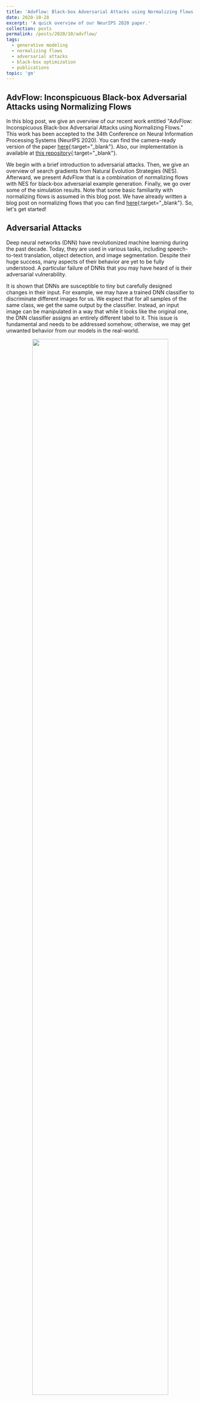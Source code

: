 ```yaml
---
title: 'AdvFlow: Black-box Adversarial Attacks using Normalizing Flows'
date: 2020-10-28
excerpt: 'A quick overview of our NeurIPS 2020 paper.'
collection: posts
permalink: /posts/2020/10/advflow/
tags:
  - generative modeling
  - normalizing flows
  - adversarial attacks
  - black-box optimization 
  - publications
topic: 'gm'
---
```


## AdvFlow: Inconspicuous Black-box Adversarial Attacks using Normalizing Flows

In this blog post, we give an overview of our recent work entitled "AdvFlow: Inconspicuous Black-box Adversarial Attacks using Normalizing Flows." This work has been accepted to the 34th Conference on Neural Information Processing Systems (NeurIPS 2020). You can find the camera-ready version of the paper [here](https://arxiv.org/abs/2007.07435){:target="_blank"}. Also, our implementation is available at [this repository](https://github.com/hmdolatabadi/AdvFlow){:target="_blank"}.

We begin with a brief introduction to adversarial attacks. Then, we give an overview of search gradients from Natural Evolution Strategies (NES). Afterward, we present AdvFlow that is a combination of normalizing flows with NES for black-box adversarial example generation. Finally, we go over some of the simulation results. Note that some basic familiarity with normalizing flows is assumed in this blog post. We have already written a blog post on normalizing flows that you can find [here](https://hmdolatabadi.github.io/posts/2020/10/lrs/){:target="_blank"}. So, let's get started!

## Adversarial Attacks

Deep neural networks (DNN) have revolutionized machine learning during the past decade. Today, they are used in various tasks, including speech-to-text translation, object detection, and image segmentation. Despite their huge success, many aspects of their behavior are yet to be fully understood. A particular failure of DNNs that you may have heard of is their adversarial vulnerability.

It is shown that DNNs are susceptible to tiny but carefully designed changes in their input. For example, we may have a trained DNN classifier to discriminate different images for us. We expect that for all samples of the same class, we get the same output by the classifier. Instead, an input image can be manipulated in a way that while it looks like the original one, the DNN classifier assigns an entirely different label to it. This issue is fundamental and needs to be addressed somehow; otherwise, we may get unwanted behavior from our models in the real-world.

<p align="center">
<img src="/images/advflow/adv_mechanism.png" width="85%">
</p>

There are numerous ways one can construct such inputs, known as adversarial examples. Here, we assume that image classifiers are the ones that we are going to attack. So, let's consider a DNN classifier $${\mathcal{C}(\cdot): \mathcal{X}^{d} \rightarrow \mathcal{P}^{k}}$$, where $$\mathcal{X}^{d}$$ is the set of input images, and $$\mathcal{P}^{k}$$ are $$k$$-dimensional probability vectors. When the true class label of an image $$\mathbf{x}$$ is $$y$$, we expect that the $$y$$-th element of the DNN output $$\mathbf{p}=\mathcal{C}(\mathbf{x})$$ would be the maximum one. This way, we can say that the classifier has assigned the correct label to the input image.

As a first step, we need a criterion to define what we exactly mean when we say "a similar image to the true one." The easiest way of writing down this criterion is to consider all images whose $$\ell_p$$ distance to the original image is less than $$\epsilon$$. In particular, let $$\mathbf{x}$$ denote the original, clean image. Then, we can define the set of similar images to $$\mathbf{x}$$ using

$$\label{eq:set}\nonumber
	\mathcal{S}(\mathbf{x}) = \left\{\mathbf{x}' \in \mathcal{X}^{d}~\big\rvert~\lVert{\mathbf{x}' - \mathbf{x}}\rVert_{p}\leq \epsilon \right\},
$$

for an appropriate choice of $$\epsilon$$.

The next step is to find an image $$\mathbf{x}'$$ in the set $$\mathcal{S}(\mathbf{x})$$ such that the classifier assigns a wrong label to it. Since we know that the set $$\mathcal{S}(\mathbf{x})$$ only contains similar images to the original one $$\mathbf{x}$$, we expect our DNN classifier to always output the same correct label. So, when it fails to do so, we can say that we have found an adversarial image. Mathematically, assume that we have a clean image $$\mathbf{x}$$ that belongs to the class $$y$$. In this case, we expect that the $$y$$-th element of the classifier output would be greater than the rest. In our notation, it translates as 

$$\label{eq:corr}\nonumber
\forall {c \neq y} ~~~~~~ {\mathcal{C}(\mathbf{x})_{y} > \mathcal{C}(\mathbf{x})_{c}}.
$$

Now, let's consider an image $$\mathbf{x}'$$ from the set $$\mathcal{S}(\mathbf{x})$$. For this image to be adversarial, we need to have $${\mathcal{C}(\mathbf{x}')_{y} \leq \max_{c \neq y} \mathcal{C}(\mathbf{x}')_{c}}$$ (why?). This means that while our image $$\mathbf{x}'$$ is similar to the true one, the classifier assigns a wrong label to it. [Carlini & Wagner](https://arxiv.org/abs/1608.04644){:target="_blank"} rewrite this objective as

$$\label{eq:CW_loss}\nonumber
	\mathcal{L}(\mathbf{x}')=\max\big\{0, \log \mathcal{C}(\mathbf{x}')_{y} - \max_{c \neq y} \log \mathcal{C}(\mathbf{x}')_{c}\big\}.	
$$

It can be shown that $${\mathcal{L}(\mathbf{x}') \geq 0}$$. The minimum occurs whenever $$\mathcal{L}(\mathbf{x}')$$ becomes zero. In this case, we are guaranteed to have $${\mathcal{C}(\mathbf{x}')_{y} \leq \max_{c \neq y} \mathcal{C}(\mathbf{x}')_{c}}$$ (why?), which is our original objective. Writing the objective this way makes it bounded below, and hence, suitable for numerical minimization.

Finally, we are ready to put all the ingredients together. Remember that we were looking to find similar images to the clean one (or $$\mathbf{x}' \in \mathcal{S}(\mathbf{x})$$) such that the classifier assigns the wrong label to it (or $${\mathcal{C}(\mathbf{x}')_{y} \leq \max_{c \neq y} \mathcal{C}(\mathbf{x}')_{c}}$$). We can write this as the following minimization problem:

$$\label{eq:adv_example}
\DeclareMathOperator*{\argmin}{arg\,min}
{\mathbf{x}}_{adv}=\argmin_{\mathbf{x}' \in \mathcal{S}(\mathbf{x})} \mathcal{L}(\mathbf{x}').
$$

If we can find a minimizer to our objective function, we say that we have successfully attacked a DNN classifier.

### Black-box vs. White-box Attacks

Now that we have seen what it means to be an adversarial example and how to construct one, let's go over their categorization. As we saw in Eq. (1), finding an adversarial example is equivalent to solving an optimization problem involving the classifier. Based on the amount of information that we assume to have while attacking a DNN classifier, we can broadly categorize current methods into two: white-box and black-box. In _white-box_ attacks, we assume that we know everything about the target classifier, from its internal architecture to its weights. This way, we can utilize our knowledge about the classifier to take its gradient and minimize Eq. (1). _Black-box_ attacks, however, assume that we do not know anything about the internal structure of the target classifier. We can only query the classifier and see the output. Also, sometimes we have a certain threshold for the number of times that we can query the classifier. Thus, we have to work harder to come up with adversarial examples in this case. In this paper, we design black-box adversarial attacks as they seem to be more realistic.

This concludes our short introduction to adversarial attacks. For a more thorough review, please do check out this amazing NeurIPS tutorial by [Madry & Kolter](https://adversarial-ml-tutorial.org/){:target="_blank"}.

## Natural Evolution Strategies (NES)

In the previous section, we saw how one can generate an adversarial image by optimizing Eq. (1). Also, we said that we are looking for a way to solve this optimization problem in the black-box setting, meaning that we can only work with the input-output pairs.

This is a well-studied problem in the field of optimization, and there are various ways of solving such problems. A famous approach is the idea of search gradients from [Natural Evolution Strategies (NES)](https://jmlr.org/papers/v15/wierstra14a.html){:target="_blank"}. Instead of optimizing $$\mathcal{L}(\mathbf{x}')$$ directly, NES defines a parametric probability distribution over the set of inputs $$\mathbf{x}'$$, and then tries to optimize the expectation of $$\mathcal{L}(\mathbf{x}')$$ over this parametric distribution. The parameters of this distribution can then be adjusted so that we get the minimum value on average. As we will see, this procedure does not require taking the gradients of the objective. This property makes NES the perfect candidate for our purposes.

In particular, assume that $${p(\mathbf{x'}\mid\boldsymbol{\psi})}$$ denotes the search distribution with parameters $${\boldsymbol{\psi}}$$. NES replaces the objective of Eq. (1) with

$$\label{eq:nes}
	J(\boldsymbol{\psi})=\mathbb{E}_{p(\mathbf{x'}\mid\boldsymbol{\psi})}\left[\mathcal{L}(\mathbf{x}')\right].
$$

In other words, instead of trying to minimize $$\mathcal{L}(\mathbf{x}')$$ directly, we fit a parametric distribution to the set of possible solutions. We do this by minimizing the expectation of our original loss. This means that we expect the distribution $$p(\mathbf{x'}\mid\boldsymbol{\psi})$$ to generate samples that on average minimize our loss $$\mathcal{L}(\mathbf{x}')$$.

Numerical minimization of $$J(\boldsymbol{\psi})$$ requires computing its gradient with respect to $$\boldsymbol{\psi}$$. To this end, we can exploit the "log-likelihood trick":

$$
\begin{aligned}\label{eq:ap:LLtrick}\nonumber
	\nabla_{\boldsymbol{\psi}}J(\boldsymbol{\psi})  &\stackrel{(1)}{=} \nabla_{\boldsymbol{\psi}}\mathbb{E}_{p(\mathbf{x'}\mid\boldsymbol{\psi})}\left[\mathcal{L}(\mathbf{x}')\right]\\\nonumber
													&\stackrel{(2)}{=}  \nabla_{\boldsymbol{\psi}} \int \mathcal{L}(\mathbf{x}') p(\mathbf{x'}\mid\boldsymbol{\psi})\mathrm{d}\mathbf{x}'\\\nonumber
													&\stackrel{(3)}{=}  \int \mathcal{L}(\mathbf{x}') \nabla_{\boldsymbol{\psi}}p(\mathbf{x'}\mid\boldsymbol{\psi})\mathrm{d}\mathbf{x}'\\\nonumber
													&\stackrel{(4)}{=}  \int \mathcal{L}(\mathbf{x}') \frac{\nabla_{\boldsymbol{\psi}}p(\mathbf{x'}\mid\boldsymbol{\psi})}{p(\mathbf{x'}\mid\boldsymbol{\psi})}p(\mathbf{x'}\mid\boldsymbol{\psi})\mathrm{d}\mathbf{x}'\\\nonumber
													&\stackrel{(5)}{=}  \int \mathcal{L}(\mathbf{x}') \nabla_{\boldsymbol{\psi}}\log\big(p(\mathbf{x'}\mid\boldsymbol{\psi})\big) p(\mathbf{x'}\mid\boldsymbol{\psi})\mathrm{d}\mathbf{x}'\\
													&\stackrel{(6)}{=}  \mathbb{E}_{p(\mathbf{x'}\mid\boldsymbol{\psi})}\left[\mathcal{L}(\mathbf{x}') \nabla_{\boldsymbol{\psi}}\log\big(p(\mathbf{x'}\mid\boldsymbol{\psi})\big)\right].
\end{aligned}
$$

Here, (1) is the definition of $$J(\boldsymbol{\psi})$$, (2) is the definition of expectation, (3) is because we can replace the integration and differentiation order, (4) is a factorization, (5) is by the definition of the $$\log(\cdot)$$ gradient, and (6) is again the definition of the expectation. As you see, the gradient of $$J(\boldsymbol{\psi})$$ with respect to $$\boldsymbol{\psi}$$ only involves querying the objective/classifier.

Now, we can minimize $$J(\boldsymbol{\psi})$$ using gradient descent. We first initialize $$\boldsymbol{\psi}$$ randomly, and then update it by computing $$\boldsymbol{\psi} \leftarrow \boldsymbol{\psi} - \alpha \nabla_{\boldsymbol{\psi}}J(\boldsymbol{\psi})$$ iteratively. Here, $$\alpha$$ is the learning rate, and $$\nabla_{\boldsymbol{\psi}}J(\boldsymbol{\psi})=\mathbb{E}_{p(\mathbf{x'}\mid\boldsymbol{\psi})}\left[\mathcal{L}(\mathbf{x}') \nabla_{\boldsymbol{\psi}}\log\big(p(\mathbf{x'}\mid\boldsymbol{\psi})\big)\right]$$.

## AdvFlow

We are finally ready to present AdvFlows. As we saw earlier, we should define an appropriate distribution $${p(\mathbf{x'}\mid\boldsymbol{\psi})}$$ over $$\mathbf{x'}$$ to use NES. To this end, we propose to exploit the power of normalizing flows in modeling probability distributions.

As we have already seen in [this blog post](https://hmdolatabadi.github.io/posts/2020/10/lrs/){:target="_blank"}, normalizing flows model the data distribution via transforming a universal base density (such as standard normal) to the data distribution. To do this, they use stacked layers of invertible neural networks (INN). Specifically, let $$\mathbf{X} \sim p(\mathbf{x})$$ denote the data distribution. We can model the data as an appropriately trained INN $$\mathbf{f}(\cdot)$$ applied to a standard normal $$\mathbf{Z} \sim p(\mathbf{z})=\mathcal{N}(\mathbf{z}\mid\mathbf{0}, I)$$ random vector. This is where the change of variables formula comes into play, helping us to write the distribution of $$\mathbf{X}=\mathbf{f}(\mathbf{Z})$$ as

$$\label{eq:change_of_variable}\nonumber
p(\mathbf{x}) = p(\mathbf{z})\left|\mathrm{det}\Big(\dfrac{\partial \mathbf{f}}{\partial \mathbf{z}}\Big)\right|^{-1}.
$$
 
Here, we are looking to model the distribution of the adversarial examples $$\mathbf{x}' \in \mathcal{S}(\mathbf{x})$$. We propose to exploit normalizing flows for this matter. To this end, we first train a flow-based model $$\mathbf{f}(\cdot)$$ on the clean data distribution. Since the adversaries look like the clean image, we speculate that their distribution is also following the clean data distribution closely. So, instead of changing the distribution entirely, we only change its base distribution from $$\mathcal{N}(\mathbf{z}\mid\mathbf{0}, I)$$ to $$\mathcal{N}(\mathbf{z}\mid\boldsymbol{\mu}, \sigma^2 I)$$. Here, $$\boldsymbol{\mu}$$ and $$\sigma$$ are the NES parameter set $$\boldsymbol{\psi}$$, and we treat the flow-based model $$\mathbf{f}(\cdot)$$ as a fixed transformation. In other words, we write:

$$\label{eq:advflow_dist}
	\mathbf{x}'=\mathrm{proj}_{\mathcal{S}}\big(\mathbf{f}(\mathbf{z})\big),\qquad\mathbf{z}\sim\mathcal{N}(\mathbf{z}\mid\boldsymbol{\mu}, \sigma^2 I)
$$

where $$\mathrm{proj}_{\mathcal{S}}(\cdot)$$ projects the adversaries to the set $$\mathcal{S}(\mathbf{x})$$. Now, we can re-write Eq. (2) for our choice of distribution as:

$$
\begin{aligned}\label{eq:advflow_cost}
	J(\boldsymbol{\psi}) &\stackrel{(1)}{=} J(\boldsymbol{\mu}, \sigma) \nonumber\\
    &\stackrel{(2)}{=} \mathbb{E}_{p(\mathbf{x'}\mid\boldsymbol{\mu}, \sigma)}\left[\mathcal{L}(\mathbf{x}')\right] \nonumber\\ &\stackrel{(3)}{=} \mathbb{E}_{\mathcal{N}(\mathbf{z}\mid\boldsymbol{\mu}, \sigma^2 I)}\left[\mathcal{L}\bigg(\mathrm{proj}_{\mathcal{S}}\big(\mathbf{f}(\mathbf{z})\big)\bigg)\right].
\end{aligned}
$$

In this derivation, (1) is because we defined $$\boldsymbol{\psi}=\{\boldsymbol{\mu}, \sigma\}$$, (2) is the definition of our surrogate objective, and (3) is due to the rule of [the lazy statistician](https://en.wikipedia.org/wiki/Law_of_the_unconscious_statistician){:target="_blank"}. Next, we should compute the gradient of $$J(\boldsymbol{\mu}, \sigma)$$ with respect to $$\boldsymbol{\psi}=\{\boldsymbol{\mu}, \sigma\}$$. To decrease the computational burden, we set $$\sigma$$ by hyper-parameter tuning, and only optimize $$\boldsymbol{\mu}$$. The gradient $$\nabla_{\boldsymbol{\mu}}J(\boldsymbol{\mu}, \sigma)$$ can be computed using Eq. (3) as 

$$\label{eq:jac_advflow}
	\nabla_{\boldsymbol{\mu}}J(\boldsymbol{\mu}, \sigma) = \mathbb{E}_{\mathcal{N}(\mathbf{z}\mid\boldsymbol{\mu}, \sigma^2 I)}\left[\mathcal{L}\bigg(\mathrm{proj}_{\mathcal{S}}\big(\mathbf{f}(\mathbf{z})\big)\bigg)	\nabla_{\boldsymbol{\mu}}\log \mathcal{N}(\mathbf{z}\mid\boldsymbol{\mu}, \sigma^2 I)\right].
$$

A nice property of this equation is that $$\nabla_{\boldsymbol{\mu}}\log \mathcal{N}(\mathbf{z}\mid\boldsymbol{\mu}, \sigma^2 I)$$ can be computed in closed-form. Hence, in each iteration of AdvFlow, we first generate some samples $$\mathbf{z}_i$$ from the distribution $$\mathcal{N}(\mathbf{z}\mid\boldsymbol{\mu}, \sigma^2 I)$$. We then evaluate $$\mathcal{L}\bigg(\mathrm{proj}_{\mathcal{S}}\big(\mathbf{f}(\mathbf{z}_i)\big)\bigg)$$ and $$\nabla_{\boldsymbol{\mu}}\log \mathcal{N}(\mathbf{z}_i\mid\boldsymbol{\mu}, \sigma^2 I)$$ for these samples. Then, $$\nabla_{\boldsymbol{\mu}}J(\boldsymbol{\mu}, \sigma)$$ is approximated by forming the average of $$\mathcal{L}\bigg(\mathrm{proj}_{\mathcal{S}}\big(\mathbf{f}(\mathbf{z}_i)\big)\bigg)	\nabla_{\boldsymbol{\mu}}\log \mathcal{N}(\mathbf{z}_i\mid\boldsymbol{\mu}, \sigma^2 I)$$ over $$i$$, and we can finally use this approximation to update $${\boldsymbol{\mu}}$$ by

$$\label{eq:advflow_update}
\boldsymbol{\mu} \leftarrow \boldsymbol{\mu} - \alpha \nabla_{\boldsymbol{\mu}}J(\boldsymbol{\mu}, \sigma).
$$

To help the algorithm converge faster, we first map the clean image $$\mathbf{x}$$ to its base distribution representation by $$\mathbf{z}=\mathbf{f}^{-1}(\mathbf{x})$$. We then add a small additive vector $${\boldsymbol{\delta}_z}=\boldsymbol{\mu} + \sigma \boldsymbol{\epsilon}$$ (where $$\boldsymbol{\epsilon}\sim\mathcal{N}(\boldsymbol{\epsilon}\mid\mathbf{0}, I)$$) to $$\mathbf{z}$$ to be our adversarial example representation in the base distribution space. This step makes total sense: as we expect our adversarial image to be close to the clean image, their latent representations are also going to be close. This conclusion is due to the differentiability and also invertibility of the normalizing flows.

This concludes AdvFlows for black-box adversarial example generation. You can see a step-by-step procedure in the GIF below.

<p align="center">
<img src="/images/advflow/AdvFlow.gif" width="95%">
</p>

### AdvFlow Interpretations

There are two beautiful interpretations of AdvFlows. First, we can think of AdvFlows as a search over the base distribution of flow-based models. We map the clean image to the latent space and then try to search in the neighborhood of our image in the base distribution space for an adversarial image. Since we have pre-trained the flow-based model, the adversarial examples are going to be like the clean data, with the perturbations taking the structure of the data.

Secondly, and more importantly, we can interpret AdvFlows from a distributional perspective. We first initialize the distribution of adversarial images with that of the clean data. The only difference is that we transform the base distribution by an affine mapping. This tiny change would help us change the clean data distribution into one that generates adversarial examples!

### AdvFlow for High-resolution Images

Although flow-based models have seen a lot of advances in recent months, their application to high-resolution image data is still computationally expensive. To deal with this issue, we propose a small adjustment to our original AdvFlow framework so that we can use them for high-resolution data. To this end, we lower the resolution of the clean image and try to come up with an adversarial image in the low-dimensional space using AdvFlow. Then, we compute the difference between the clean and adversarial images in the low-dimensional space and map the difference to high-dimensions using a bilinear up-sampler. This difference is then added to the clean, high-resolution image to give our adversarial image. The diagram of this approach is shown below.

<p align="center">
<img src="/images/advflow/AdvFlow_HighRes.png" width="85%">
</p>

## Simulation Results

In this section, we present the most important simulation results. You can find the details as well as more simulation results in our paper.

### Fooling Adversarial Example Detectors

One approach to defend DNN classifiers against adversarial attacks is through adversarial example detectors. This way, a detector is trained and put before the classifier. Whenever an input is sent to the classifier, first it has to pass the detector to determine whether it is adversarial or not.

There are various adversarial example detectors. A common assumption among such methods is that the adversarial examples come from a different distribution than the clean data. From this perspective, they suit our purpose of assessing whether AdvFlows generate adversarial examples that follow the clean data distribution or not.

We compare AdvFlows with a similar distributional black-box attack method called [$$\mathcal{N}$$Attack](https://arxiv.org/abs/1905.00441){:target="_blank"}. We pre-train the flow-based part of our model using clean training data. As an ablation study, we also take a randomly initialized AdvFlow into account to see the effect of the pre-training.

Table 1 shows the detection rate (in AUROC) and the accuracy of three adversarial example detectors for the black-box adversarial examples generated by AdvFlow and $$\mathcal{N}$$Attack. As seen, the detection of trained AdvFlow attacks is more difficult than $$\mathcal{N}$$Attack. This supports our statement earlier that AdvFlows result in adversarial examples that are closer to the clean data distribution. Also, you see that before training the flow-based model, AdvFlows generate adversarial examples that are easily detectable. This indicates the importance of pre-training the flow-based models on clean data.

<p align="center">
    <em>Table: Area under the receiver operating characteristic curve (AUROC) and accuracy of detecting adversarial examples generated by <a href="https://github.com/Cold-Winter/Nattack">NATTACK</a> and AdvFlow (un. for un-trained and tr. for pre-trained NF) using <a href="https://github.com/xingjunm/lid_adversarial_subspace_detection">LID</a>, <a href="https://github.com/pokaxpoka/deep_Mahalanobis_detector">Mahalanobis</a>, and <a href="https://github.com/EvZissel/Residual-Flow">Res-Flow</a> adversarial attack detectors.</em>
</p>
<table style="width:750px" align="center">
<tbody>
<tr class="odd">
<th style="text-align:left" rowspan="2">Data</th>
<th style="text-align:center">Metric</th>
<th style="text-align:center" colspan="3">AUROC(%)</th>
<th style="text-align:center" colspan="3">Detection Acc.(%)</th>
</tr>
<tr class="even">
<th style="text-align:center">Method</th>
<th style="text-align:center">𝒩<span class="smallcaps">Attack</span></th>
<th style="text-align:center">AdvFlow (un.)</th>
<th style="text-align:center">AdvFlow (tr.)</th>
<th style="text-align:center">𝒩<span class="smallcaps">Attack</span></th>
<th style="text-align:center">AdvFlow (un.)</th>
<th style="text-align:center">AdvFlow (tr.)</th>
</tr>
<tr class="odd">
<th style="text-align:left" rowspan="3">CIFAR-10</th>
<td style="text-align:center">LID</td>
<td style="text-align:center">78.69</td>
<td style="text-align:center">84.39</td>
<td style="text-align:center"><strong>57.59</strong></td>
<td style="text-align:center">72.12</td>
<td style="text-align:center">77.11</td>
<td style="text-align:center"><strong>55.74</strong></td>
</tr>
<tr class="even">
<td style="text-align:center">Mahalanobis</td>
<td style="text-align:center">97.95</td>
<td style="text-align:center">99.50</td>
<td style="text-align:center"><strong>66.85</strong></td>
<td style="text-align:center">95.59</td>
<td style="text-align:center">97.46</td>
<td style="text-align:center"><strong>62.21</strong></td>
</tr>
<tr class="odd">
<td style="text-align:center">Res-Flow</td>
<td style="text-align:center">97.90</td>
<td style="text-align:center">99.40</td>
<td style="text-align:center"><strong>67.03</strong></td>
<td style="text-align:center">94.55</td>
<td style="text-align:center">97.21</td>
<td style="text-align:center"><strong>62.60</strong></td>
</tr>
<tr class="even">
<th style="text-align:left" rowspan="3">SVHN</th>
<td style="text-align:center">LID</td>
<td style="text-align:center"><strong>57.70</strong></td>
<td style="text-align:center">58.92</td>
<td style="text-align:center">61.11</td>
<td style="text-align:center"><strong>55.60</strong></td>
<td style="text-align:center">56.43</td>
<td style="text-align:center">58.21</td>
</tr>
<tr class="odd">
<td style="text-align:center">Mahalanobis</td>
<td style="text-align:center">73.17</td>
<td style="text-align:center">74.67</td>
<td style="text-align:center"><strong>64.72</strong></td>
<td style="text-align:center">68.20</td>
<td style="text-align:center">69.46</td>
<td style="text-align:center"><strong>60.88</strong></td>
</tr>
<tr class="even">
<td style="text-align:center">Res-Flow</td>
<td style="text-align:center">69.70</td>
<td style="text-align:center">74.86</td>
<td style="text-align:center"><strong>64.68</strong></td>
<td style="text-align:center">64.53</td>
<td style="text-align:center">68.41</td>
<td style="text-align:center"><strong>61.13</strong></td>
</tr>
</tbody>
</table>

### Fooling Vanilla and Defended Classifiers

As our final simulation result, we see the performance of AdvFlows in contrast to [Bandits \& Priors](https://github.com/MadryLab/blackbox-bandits){:target="_blank"}, [$$\mathcal{N}$$Attack](https://github.com/gaussian-attack/Nattack){:target="_blank"}, and [SimBA](https://github.com/cg563/simple-blackbox-attack){:target="_blank"}. For the defended classifiers, we use [fast adversarial training](https://github.com/locuslab/fast_adversarial){:target="_blank"}. The architecture of our models is the famous [ResNet-50](https://github.com/KaimingHe/deep-residual-networks){:target="_blank"}. We set the maximum number of queries to 10,000 and try to attack both vanilla and adversarially trained classifiers.

Table 2 shows our simulation results for CIFAR-10, SVHN, and ImageNet datasets. For CIFAR-10 and SVHN we apply AdvFlows directly, while for ImageNet we use the alternative version of AdvFlows. As can be seen, our method improves upon the performance of the baselines in the defended scenarios.

<p align="center">
    <em>Table: Attack success rate, average and median of the number of queries to generate an adversarial example for CIFAR-10, SVHN, and ImageNet.
		For a fair comparison, we first find the samples where all the attack methods are successful, and then compute the average (median) of queries for these samples.
		Note that for <span class="math inline">\(\mathcal{N}\)</span>Attack and AdvFlow we check whether we arrived at an adversarial point every 200 queries, and hence, the medians are multiples of 200.
	    All attacks are with respect to <span class="math inline">\(\ell_{\infty}\)</span> norm with <span class="math inline">\(\epsilon=8/255\)</span>.</em>
</p>

<table style="width:750px" align="center">
<tbody>
<tr class="odd">
<th style="text-align:left" rowspan="2">Data</th>
<th style="text-align:center">-</th>
<th style="text-align:center">Attack</th>
<th style="text-align:center" colspan="3">Success Rate(%)</th>
<th style="text-align:center" colspan="3">Average Number of Queries</th>
</tr>
<tr class="even">
<td style="text-align:center">Architecture</td>
<td style="text-align:center">Clean Acc(%)</td>
<td style="text-align:center">Bandits</td>
<td style="text-align:center"><span class="math inline">\(\mathcal{N}\)</span><span class="smallcaps">Attack</span></td>
<td style="text-align:center">SimBA</td>
<td style="text-align:center">AdvFlow (ours)</td>
<td style="text-align:center">Bandits</td>
<td style="text-align:center"><span class="math inline">\(\mathcal{N}\)</span><span class="smallcaps">Attack</span></td>
<td style="text-align:center">SimBA</td>
<td style="text-align:center">AdvFlow (ours)</td>
<tr class="even">
<th style="text-align:left" rowspan="2">CIFAR-10</th>
<td style="text-align:center">Van. ResNet</td>
<td style="text-align:center">91.75</td>
<td style="text-align:center">96.75</td>
<td style="text-align:center">99.85</td>
<td style="text-align:center"><strong>99.96</strong></td>
<td style="text-align:center">99.37</td>
<td style="text-align:center">795.28</td>
<td style="text-align:center"><strong>252.13</strong></td>
<td style="text-align:center">286.05</td>
<td style="text-align:center">1051.18</td>
</tr>
<tr class="odd">
<td style="text-align:center">Def. ResNet</td>
<td style="text-align:center">79.09</td>
<td style="text-align:center">45.20</td>
<td style="text-align:center">45.19</td>
<td style="text-align:center">43.57</td>
<td style="text-align:center"><strong>49.08</strong></td>
<td style="text-align:center">891.54</td>
<td style="text-align:center">901.44</td>
<td style="text-align:center">374.58</td>
<td style="text-align:center"><strong>359.21</strong></td>
</tr>
<tr class="even">
<th style="text-align:left" rowspan="2">SVHN</th>
<td style="text-align:center">Van. ResNet</td>
<td style="text-align:center">96.23</td>
<td style="text-align:center">92.63</td>
<td style="text-align:center"><strong>96.73</strong></td>
<td style="text-align:center">93.14</td>
<td style="text-align:center">83.67</td>
<td style="text-align:center">1338.30</td>
<td style="text-align:center">487.32</td>
<td style="text-align:center"><strong>250.02</strong></td>
<td style="text-align:center">1749.48</td>
</tr>
<tr class="odd">
<td style="text-align:center">Def. ResNet</td>
<td style="text-align:center">92.67</td>
<td style="text-align:center">43.26</td>
<td style="text-align:center">36.99</td>
<td style="text-align:center">38.98</td>
<td style="text-align:center"><strong>45.11</strong></td>
<td style="text-align:center">739.40</td>
<td style="text-align:center">1255.24</td>
<td style="text-align:center"><strong>286.71</strong></td>
<td style="text-align:center">436.83</td>
</tr>
<tr class="even">
<th style="text-align:left" rowspan="2">ImageNet</th>
<td style="text-align:center">Van. ResNet</td>
<td style="text-align:center">95.00</td>
<td style="text-align:center">95.79</td>
<td style="text-align:center"><strong>99.47</strong></td>
<td style="text-align:center">98.42</td>
<td style="text-align:center">95.58</td>
<td style="text-align:center">948.90</td>
<td style="text-align:center"><strong>604.31</strong></td>
<td style="text-align:center">701.92</td>
<td style="text-align:center">1501.13</td>
</tr>
<tr class="odd">
<td style="text-align:center">Def. ResNet</td>
<td style="text-align:center">71.50</td>
<td style="text-align:center">50.77</td>
<td style="text-align:center">33.99</td>
<td style="text-align:center">47.55</td>
<td style="text-align:center"><strong>57.20</strong></td>
<td style="text-align:center">914.58</td>
<td style="text-align:center">2170.82</td>
<td style="text-align:center">969.91</td>
<td style="text-align:center"><strong>381.97</strong></td>
</tr>
</tbody>
</table>

## Conclusion

In this short blog post, we covered the general idea of designing black-box adversarial attacks using normalizing flows, resulting in an algorithm we called AdvFlow. The most interesting property of AdvFlows is that they provide a close connection between clean and adversarial data distributions. We saw the effectiveness of the proposed approach in fooling adversarial example detectors that assume adversaries come from a different density than the intact data. For more details, please read the [camera ready version of our paper](https://arxiv.org/abs/2007.07435){:target="_blank"}. Also, you can find the PyTorch implementation of AdvFlows at [this repository](https://github.com/hmdolatabadi/AdvFlow){:target="_blank"}. Should you have any questions, I would be happy to have a chat with you. Take care!
